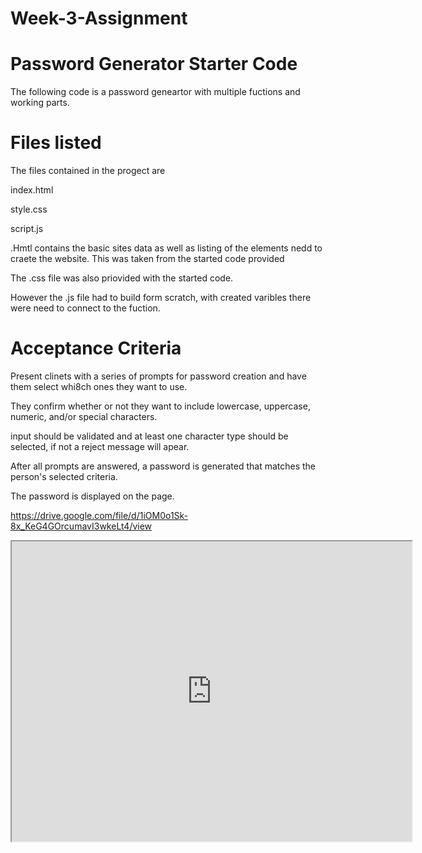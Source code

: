 # Week-3-Assignment

# Password Generator Starter Code

The following code is a password geneartor with multiple fuctions and working parts.

# Files listed

The files contained in the progect are 
  
  index.html
  
  style.css
 
  script.js
  
 .Hmtl contains the basic sites data as well as listing of the elements nedd to craete the website. This was taken from the started code provided
  
  The .css file was also priovided with the started code.
 
  However the .js file had to build form scratch, with created varibles there were need to connect to the fuction.
  
# Acceptance Criteria
  
  Present clinets with a series of prompts for password creation and have them select whi8ch ones they want to use.
  
  They confirm whether or not they want to include lowercase, uppercase, numeric, and/or special characters.
  
  input should be validated and at least one character type should be selected, if not a reject message will apear.
  
  After all prompts are answered, a password is generated that matches the person's selected criteria.
  
  The password is displayed on the page. 


https://drive.google.com/file/d/1iOM0o1Sk-8x_KeG4GOrcumavI3wkeLt4/view

<iframe src="https://drive.google.com/file/d/1iOM0o1Sk-8x_KeG4GOrcumavI3wkeLt4/preview" width="640" height="480"></iframe>
